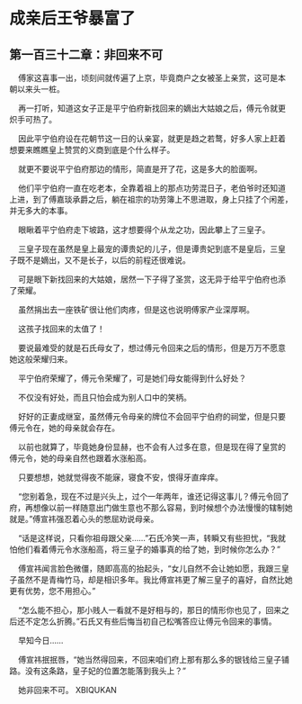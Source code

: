 # 成亲后王爷暴富了 
 ## 第一百三十二章：非回来不可
     傅家这喜事一出，顷刻间就传遍了上京，毕竟商户之女被圣上亲赏，这可是本朝以来头一桩。

    再一打听，知道这女子正是平宁伯府新找回来的嫡出大姑娘之后，傅元令就更炽手可热了。

    因此平宁伯府设在花朝节这一日的认亲宴，就更是趋之若鹜，好多人家上赶着想要来瞧瞧皇上赞赏的义商到底是个什么样子。

    就更不要说平宁伯府那边的情形，简直是开了花，这是多大的脸面啊。

    他们平宁伯府一直在吃老本，全靠着祖上的那点功劳混日子，老伯爷时还知道上进，到了傅嘉琰承爵之后，躺在祖宗的功劳簿上不思进取，身上只挂了个闲差，并无多大的本事。

    眼瞅着平宁伯府走下坡路，这才想要得个从龙之功，因此攀上了三皇子。

    三皇子现在虽然是皇上最宠的谭贵妃的儿子，但是谭贵妃到底不是皇后，三皇子既不是嫡出，又不是长子，以后的前程还很难说。

    可是眼下新找回来的大姑娘，居然一下子得了圣赏，这无异于给平宁伯府也添了荣耀。

    虽然捐出去一座铁矿很让他们肉疼，但是这也说明傅家产业深厚啊。

    这孩子找回来的太值了！

    要说最难受的就是石氏母女了，想过傅元令回来之后的情形，但是万万不愿意她这般荣耀归来。

    平宁伯府荣耀了，傅元令荣耀了，可是她们母女能得到什么好处？

    不仅没有好处，而且只怕会成为别人口中的笑柄。

    好好的正妻成继室，虽然傅元令母亲的牌位不会回平宁伯府的祠堂，但是只要傅元令在，她的母亲就会存在。

    以前也就算了，毕竟她身份显赫，也不会有人过多在意，但是现在得了皇赏的傅元令，她的母亲自然也跟着水涨船高。

    只要想想，她就觉得夜不能寐，寝食不安，恨得牙直痒痒。

    “您别着急，现在不过是兴头上，过个一年两年，谁还记得这事儿？傅元令回了府，再想像以前一样随意出门做生意也不那么容易，到时候想个办法慢慢的辖制她就是。”傅宣祎强忍着心头的憋屈劝说母亲。

    “话是这样说，只看你祖母跟父亲……”石氏冷笑一声，转瞬又有些担忧，“我就怕他们看着傅元令水涨船高，将三皇子的婚事真的给了她，到时候你怎么办？”

    傅宣祎闻言脸色微僵，随即高高的抬起头，“女儿自然不会让她如愿，我跟三皇子虽然不是青梅竹马，却是相识多年。我比傅宣祎更了解三皇子的喜好，自然比她更有优势，您不用担心。”

    “怎么能不担心，那小贱人一看就不是好相与的，那日的情形你也见了，回来之后还不定怎么折腾。”石氏又有些后悔当初自己松嘴答应让傅元令回来的事情。

    早知今日……

    傅宣祎抿抿唇，“她当然得回来，不回来咱们府上那有那么多的银钱给三皇子铺路。没有这条路，皇子妃的位置怎能落到我头上？”

    她非回来不可。 
XBIQUKAN
